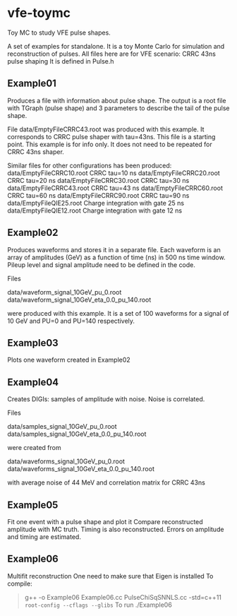 # vfe-toymc
Toy MC to study VFE pulse shapes.


A set of examples for standalone.
It is a toy Monte Carlo for simulation and reconstruction of pulses.
All files here are for VFE scenario: CRRC 43ns pulse shaping
It is defined in Pulse.h

Example01
---------

Produces a file with information about pulse shape.  The output is a
root file with TGraph (pulse shape) and 3 parameters to describe the
tail of the pulse shape.

File data/EmptyFileCRRC43.root was produced with this example. It
corresponds to CRRC pulse shaper with tau=43ns. This file is a
starting point. This example is for info only. It does not need to be
repeated for CRRC 43ns shaper.

Similar files for other configurations has been produced:
data/EmptyFileCRRC10.root    CRRC tau=10 ns
data/EmptyFileCRRC20.root    CRRC tau=20 ns
data/EmptyFileCRRC30.root    CRRC tau=30 ns
data/EmptyFileCRRC43.root    CRRC tau=43 ns
data/EmptyFileCRRC60.root    CRRC tau=60 ns
data/EmptyFileCRRC90.root    CRRC tau=90 ns
data/EmptyFileQIE25.root    Charge integration with gate 25 ns
data/EmptyFileQIE12.root    Charge integration with gate 12 ns



Example02
---------

Produces waveforms and stores it in a separate file. Each waveform is
an array of amplitudes (GeV) as a function of time (ns) in 500 ns time
window. Pileup level and signal amplitude need to be defined in the
code.

Files

data/waveform_signal_10GeV_pu_0.root 
data/waveform_signal_10GeV_eta_0.0_pu_140.root

were produced with this example. It is a set of 100 waveforms for
a signal of 10 GeV and PU=0 and PU=140 respectively.


Example03
---------

Plots one waveform created in Example02


Example04
---------

Creates DIGIs: samples of amplitude with noise.
Noise is correlated.

Files

data/samples_signal_10GeV_pu_0.root 
data/samples_signal_10GeV_eta_0.0_pu_140.root

were created from

data/waveforms_signal_10GeV_pu_0.root 
data/waveforms_signal_10GeV_eta_0.0_pu_140.root

with average noise of 44 MeV and correlation matrix for CRRC 43ns



Example05
---------

Fit one event with a pulse shape and plot it
Compare reconstructed amplitude with MC truth.
Timing is also reconstructed.
Errors on amplitude and timing are estimated.


Example06
---------

Multifit reconstruction
One need to make sure that Eigen is installed
To compile:
> g++ -o Example06 Example06.cc PulseChiSqSNNLS.cc -std=c++11 `root-config --cflags --glibs`
To run
> ./Example06 

